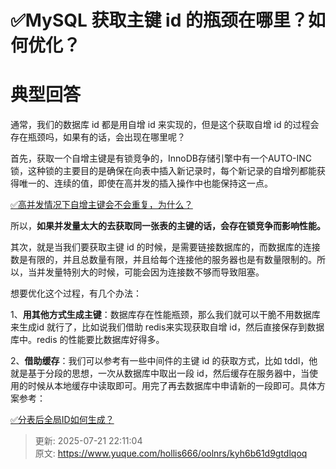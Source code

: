 # ✅MySQL 获取主键 id 的瓶颈在哪里？如何优化？

# 典型回答


通常，我们的数据库 id 都是用自增 id 来实现的，但是这个获取自增 id 的过程会存在瓶颈吗，如果有的话，会出现在哪里呢？



首先，获取一个自增主键是有锁竞争的，InnoDB存储引擎中有一个AUTO-INC锁，这种锁的主要目的是确保在向表中插入新记录时，每个新记录的自增列都能获得唯一的、连续的值，即使在高并发的插入操作中也能保持这一点。



[✅高并发情况下自增主键会不会重复，为什么？](https://www.yuque.com/hollis666/oolnrs/oxdeyunw5v65gqen)



所以，**如果并发量太大的去获取同一张表的主键的话，会存在锁竞争而影响性能。**



其次，就是当我们要获取主键 id 的时候，是需要链接数据库的，而数据库的连接数是有限的，并且总数量有限，并且给每个连接他的服务器也是有数量限制的。所以，当并发量特别大的时候，可能会因为连接数不够而导致阻塞。



想要优化这个过程，有几个办法：



1、**用其他方式生成主键**：数据库存在性能瓶颈，那么我们就可以干脆不用数据库来生成id 就行了，比如说我们借助 redis来实现获取自增 id，然后直接保存到数据库中。redis 的性能要比数据库好得多。

2、**借助缓存**：我们可以参考有一些中间件的主键 id 的获取方式，比如 tddl，他就是基于分段的思想，一次从数据库中取出一段 id，然后缓存在服务器中，当使用的时候从本地缓存中读取即可。用完了再去数据库中申请新的一段即可。具体方案参考：



[✅分表后全局ID如何生成？](https://www.yuque.com/hollis666/oolnrs/glyv4twwk6bfs6dr#LuSuB)



> 更新: 2025-07-21 22:11:04  
> 原文: <https://www.yuque.com/hollis666/oolnrs/kyh6b61d9gtdlqoq>